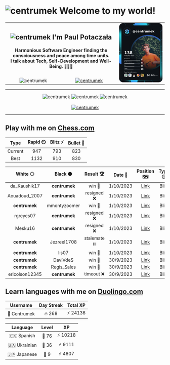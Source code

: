 <h1>
  <img
    src="https://emojis.slackmojis.com/emojis/images/1531849430/4246/blob-sunglasses.gif"
    width="30"
    alt="centrumek"
  />
  Welcome to my world!
</h1>

<table>
  <tbody>
    <tr>
      <td align="center" width="70%" colspan="2">
        <h2>
          <img
            src="https://raw.githubusercontent.com/MartinHeinz/MartinHeinz/master/wave.gif"
            width="30px"
            alt="centrumek"
          />
          I'm Paul Potaczała
        </h2>
        <h4>
          Harmonious Software Engineer finding the consciousness and peace among time units.
          <br/>
          I talk about Tech, Self-Development and Well-Being. 🌿🧘🚀
        </h4>
      </td>
      <td width="30%" rowspan="2">
        <a href="https://app.daily.dev/centrumek">
          <img
            src="./devcard.png"
            alt="centrumek"
          />
        </a>
      </td>
    </tr>
    <tr align="center">
      <td>
        <img
          src="https://komarev.com/ghpvc/?username=centrumek&label=visitors&color=0e75b6&style=flat"
          alt="centrumek"
        >
      </td>
      <td>
        <a href="https://stackoverflow.com/users/14496012/centrumek">
          <img
            src="https://stackoverflow.com/users/flair/14496012.png?theme=dark"
            alt="centrumek"
          >
        </a>
      </td>
    </tr>
  </tbody>
</table>

---
<div align="center">
  <img 
    src="https://github-readme-stats.vercel.app/api?username=centrumek&show_icons=true&count_private=true&theme=dark&hide_border=true&hide=issues,contribs&bg_color=00000000"
    alt="centrumek"
  />
  <img
    src="https://github-readme-stats.vercel.app/api/top-langs/?username=centrumek&layout=compact&hide_border=true&theme=dark&bg_color=00000000&langs_count=6&exclude_repo=air-statistic-app"
    alt="centrumek"
  />
  <img 
    src="https://github-readme-streak-stats.herokuapp.com?user=centrumek&theme=dark&hide_border=true&background=FFFFFF00"
    alt="centrumek"
  />
  <br/>
  <br/>
  <a href="https://www.buymeacoffee.com/centrumek">
    <img
      src="https://cdn.buymeacoffee.com/buttons/v2/default-orange.png"
      height="50"
      width="210"
      alt="centrumek"
    />
  </a>
</div>

---

## Play with me on [Chess.com](https://www.chess.com/member/centrumek)

<div align="center">
<!--START_SECTION:chessStats-->
<!-- Automatically generated with https://github.com/Balastrong/chess-stats-action -->

| Type | Rapid ⏲️ | Blitz ⚡ | Bullet 🔫 |
|:---:|:---:|:---:|:---:|
| Current | 947 | 793 | 823 |
| Best | 1132 | 910 | 830 |

| White ⚪ | Black ⚫ | Result 🏆 | Date 📅 | Position 🗺️ | Type 🕕 |
|:---:|:---:|:---:|:---:|:---:|:---:|
| da_Kaushik17 | **centrumek** | win 🥇 | 1/10/2023 | <a href="http://www.ee.unb.ca/cgi-bin/tervo/fen.pl?select=2r1k2r/p5p1/Q1p1b3/3p4/3PN1p1/BP3pP1/P4P2/R3RK1q w k -">Link</a> | Blitz |
| Aouadoud_2007 | **centrumek** | resigned ❌ | 1/10/2023 | <a href="http://www.ee.unb.ca/cgi-bin/tervo/fen.pl?select=2N5/8/5p2/2P2k1p/5p1P/8/PP3PP1/3R2K1 b - -">Link</a> | Blitz |
| **centrumek** | mmontyzoomer | win 🥇 | 1/10/2023 | <a href="http://www.ee.unb.ca/cgi-bin/tervo/fen.pl?select=5qk1/Q5pp/1r6/4p3/P4P2/6P1/7P/5RK1 b - -">Link</a> | Blitz |
| rgreyes07 | **centrumek** | resigned ❌ | 1/10/2023 | <a href="http://www.ee.unb.ca/cgi-bin/tervo/fen.pl?select=8/8/8/pR4P1/P1k5/8/1P3PP1/6K1 b - -">Link</a> | Blitz |
| Mesku16 | **centrumek** | resigned ❌ | 1/10/2023 | <a href="http://www.ee.unb.ca/cgi-bin/tervo/fen.pl?select=r1k2R2/pp4pp/2p3q1/4Q3/8/4B3/PPP3PP/3R2K1 b - -">Link</a> | Blitz |
| **centrumek** | Jezreel1708 | stalemate ⏸️ | 1/10/2023 | <a href="http://www.ee.unb.ca/cgi-bin/tervo/fen.pl?select=3k4/8/2K1Q3/8/8/8/8/8 b - -">Link</a> | Blitz |
| **centrumek** | lis07 | win 🥇 | 1/10/2023 | <a href="http://www.ee.unb.ca/cgi-bin/tervo/fen.pl?select=rnbqk2r/pp3Q1p/4p1p1/3pN1P1/1bpPn3/2N1P3/PPP2P1P/R1B1KB1R b KQkq -">Link</a> | Blitz |
| **centrumek** | DaviVdeS | win 🥇 | 30/9/2023 | <a href="http://www.ee.unb.ca/cgi-bin/tervo/fen.pl?select=R1kr4/2p2p2/5q2/1Q1p4/1P1Pp2p/2n1P3/2P2PP1/5K2 b - -">Link</a> | Blitz |
| **centrumek** | Regis_Sales | win 🥇 | 30/9/2023 | <a href="http://www.ee.unb.ca/cgi-bin/tervo/fen.pl?select=r1b1k1nr/ppp2ppp/8/3Q4/1b3B2/2N3P1/PPP1P2P/R3KB1R b KQkq -">Link</a> | Blitz |
| ericolson12345 | **centrumek** | timeout ❌ | 30/9/2023 | <a href="http://www.ee.unb.ca/cgi-bin/tervo/fen.pl?select=8/8/4R2R/1k2p3/4P3/4r3/P2K4/8 b - -">Link</a> | Blitz |

<!--END_SECTION:chessStats-->
</div>

## Learn languages with me on [Duolingo.com](https://www.duolingo.com/profile/Centrumek)

<div align="center">
<!--START_SECTION:duolingoStats-->
<!-- Automatically generated with https://github.com/centrumek/duolingo-readme-stats-->

| Username | Day Streak | Total XP |
|:---:|:---:|:---:|
| 👤 Centrumek | 🔥 268 | ⚡ 24136 |

| Language | Level | XP |
|:---:|:---:|:---:|
| 🇪🇸 Spanish | 👑 76 | ⚡ 10218 |
| 🇺🇦 Ukrainian | 👑 36 | ⚡ 9111 |
| 🇯🇵 Japanese | 👑 9 | ⚡ 4807 |

<!--END_SECTION:duolingoStats-->
</div>
<!--
**centrumek/centrumek** is a ✨ _special_ ✨ repository because its `README.md` (this file) appears on your GitHub profile.

Here are some ideas to get you started:

- 🔭 I’m currently working on ...
- 🌱 I’m currently learning ...
- 👯 I’m looking to collaborate on ...
- 🤔 I’m looking for help with ...
- 💬 Ask me about ...
- 📫 How to reach me: ...
- 😄 Pronouns: ...
- ⚡ Fun fact: ...
-->

